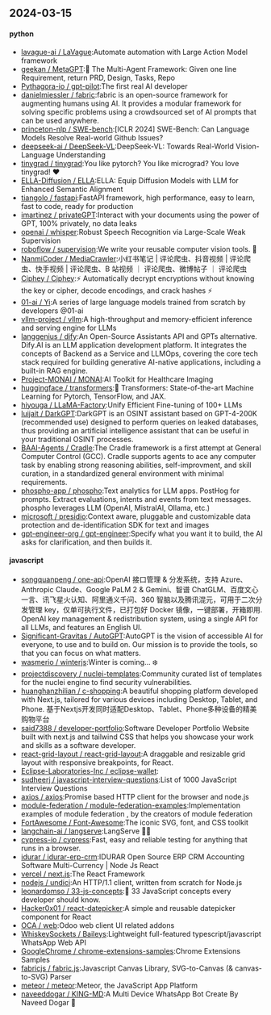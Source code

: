 ## 2024-03-15

#### python
* [lavague-ai / LaVague](https://github.com/lavague-ai/LaVague):Automate automation with Large Action Model framework
* [geekan / MetaGPT](https://github.com/geekan/MetaGPT):🌟 The Multi-Agent Framework: Given one line Requirement, return PRD, Design, Tasks, Repo
* [Pythagora-io / gpt-pilot](https://github.com/Pythagora-io/gpt-pilot):The first real AI developer
* [danielmiessler / fabric](https://github.com/danielmiessler/fabric):fabric is an open-source framework for augmenting humans using AI. It provides a modular framework for solving specific problems using a crowdsourced set of AI prompts that can be used anywhere.
* [princeton-nlp / SWE-bench](https://github.com/princeton-nlp/SWE-bench):[ICLR 2024] SWE-Bench: Can Language Models Resolve Real-world Github Issues?
* [deepseek-ai / DeepSeek-VL](https://github.com/deepseek-ai/DeepSeek-VL):DeepSeek-VL: Towards Real-World Vision-Language Understanding
* [tinygrad / tinygrad](https://github.com/tinygrad/tinygrad):You like pytorch? You like micrograd? You love tinygrad! ❤️
* [ELLA-Diffusion / ELLA](https://github.com/ELLA-Diffusion/ELLA):ELLA: Equip Diffusion Models with LLM for Enhanced Semantic Alignment
* [tiangolo / fastapi](https://github.com/tiangolo/fastapi):FastAPI framework, high performance, easy to learn, fast to code, ready for production
* [imartinez / privateGPT](https://github.com/imartinez/privateGPT):Interact with your documents using the power of GPT, 100% privately, no data leaks
* [openai / whisper](https://github.com/openai/whisper):Robust Speech Recognition via Large-Scale Weak Supervision
* [roboflow / supervision](https://github.com/roboflow/supervision):We write your reusable computer vision tools. 💜
* [NanmiCoder / MediaCrawler](https://github.com/NanmiCoder/MediaCrawler):小红书笔记 | 评论爬虫、抖音视频 | 评论爬虫、快手视频 | 评论爬虫、B 站视频 ｜ 评论爬虫、微博帖子 ｜ 评论爬虫
* [Ciphey / Ciphey](https://github.com/Ciphey/Ciphey):⚡ Automatically decrypt encryptions without knowing the key or cipher, decode encodings, and crack hashes ⚡
* [01-ai / Yi](https://github.com/01-ai/Yi):A series of large language models trained from scratch by developers @01-ai
* [vllm-project / vllm](https://github.com/vllm-project/vllm):A high-throughput and memory-efficient inference and serving engine for LLMs
* [langgenius / dify](https://github.com/langgenius/dify):An Open-Source Assistants API and GPTs alternative. Dify.AI is an LLM application development platform. It integrates the concepts of Backend as a Service and LLMOps, covering the core tech stack required for building generative AI-native applications, including a built-in RAG engine.
* [Project-MONAI / MONAI](https://github.com/Project-MONAI/MONAI):AI Toolkit for Healthcare Imaging
* [huggingface / transformers](https://github.com/huggingface/transformers):🤗 Transformers: State-of-the-art Machine Learning for Pytorch, TensorFlow, and JAX.
* [hiyouga / LLaMA-Factory](https://github.com/hiyouga/LLaMA-Factory):Unify Efficient Fine-tuning of 100+ LLMs
* [luijait / DarkGPT](https://github.com/luijait/DarkGPT):DarkGPT is an OSINT assistant based on GPT-4-200K (recommended use) designed to perform queries on leaked databases, thus providing an artificial intelligence assistant that can be useful in your traditional OSINT processes.
* [BAAI-Agents / Cradle](https://github.com/BAAI-Agents/Cradle):The Cradle framework is a first attempt at General Computer Control (GCC). Cradle supports agents to ace any computer task by enabling strong reasoning abilities, self-improvment, and skill curation, in a standardized general environment with minimal requirements.
* [phospho-app / phospho](https://github.com/phospho-app/phospho):Text analytics for LLM apps. PostHog for prompts. Extract evaluations, intents and events from text messages. phospho leverages LLM (OpenAI, MistralAI, Ollama, etc.)
* [microsoft / presidio](https://github.com/microsoft/presidio):Context aware, pluggable and customizable data protection and de-identification SDK for text and images
* [gpt-engineer-org / gpt-engineer](https://github.com/gpt-engineer-org/gpt-engineer):Specify what you want it to build, the AI asks for clarification, and then builds it.

#### javascript
* [songquanpeng / one-api](https://github.com/songquanpeng/one-api):OpenAI 接口管理 & 分发系统，支持 Azure、Anthropic Claude、Google PaLM 2 & Gemini、智谱 ChatGLM、百度文心一言、讯飞星火认知、阿里通义千问、360 智脑以及腾讯混元，可用于二次分发管理 key，仅单可执行文件，已打包好 Docker 镜像，一键部署，开箱即用. OpenAI key management & redistribution system, using a single API for all LLMs, and features an English UI.
* [Significant-Gravitas / AutoGPT](https://github.com/Significant-Gravitas/AutoGPT):AutoGPT is the vision of accessible AI for everyone, to use and to build on. Our mission is to provide the tools, so that you can focus on what matters.
* [wasmerio / winterjs](https://github.com/wasmerio/winterjs):Winter is coming... ❄️
* [projectdiscovery / nuclei-templates](https://github.com/projectdiscovery/nuclei-templates):Community curated list of templates for the nuclei engine to find security vulnerabilities.
* [huanghanzhilian / c-shopping](https://github.com/huanghanzhilian/c-shopping):A beautiful shopping platform developed with Next.js, tailored for various devices including Desktop, Tablet, and Phone. 基于Nextjs开发同时适配Desktop、Tablet、Phone多种设备的精美购物平台
* [said7388 / developer-portfolio](https://github.com/said7388/developer-portfolio):Software Developer Portfolio Website built with next.js and tailwind CSS that helps you showcase your work and skills as a software developer.
* [react-grid-layout / react-grid-layout](https://github.com/react-grid-layout/react-grid-layout):A draggable and resizable grid layout with responsive breakpoints, for React.
* [Eclipse-Laboratories-Inc / eclipse-wallet](https://github.com/Eclipse-Laboratories-Inc/eclipse-wallet):
* [sudheerj / javascript-interview-questions](https://github.com/sudheerj/javascript-interview-questions):List of 1000 JavaScript Interview Questions
* [axios / axios](https://github.com/axios/axios):Promise based HTTP client for the browser and node.js
* [module-federation / module-federation-examples](https://github.com/module-federation/module-federation-examples):Implementation examples of module federation , by the creators of module federation
* [FortAwesome / Font-Awesome](https://github.com/FortAwesome/Font-Awesome):The iconic SVG, font, and CSS toolkit
* [langchain-ai / langserve](https://github.com/langchain-ai/langserve):LangServe 🦜️🏓
* [cypress-io / cypress](https://github.com/cypress-io/cypress):Fast, easy and reliable testing for anything that runs in a browser.
* [idurar / idurar-erp-crm](https://github.com/idurar/idurar-erp-crm):IDURAR Open Source ERP CRM Accounting Software Multi-Currency | Node Js React
* [vercel / next.js](https://github.com/vercel/next.js):The React Framework
* [nodejs / undici](https://github.com/nodejs/undici):An HTTP/1.1 client, written from scratch for Node.js
* [leonardomso / 33-js-concepts](https://github.com/leonardomso/33-js-concepts):📜 33 JavaScript concepts every developer should know.
* [Hacker0x01 / react-datepicker](https://github.com/Hacker0x01/react-datepicker):A simple and reusable datepicker component for React
* [OCA / web](https://github.com/OCA/web):Odoo web client UI related addons
* [WhiskeySockets / Baileys](https://github.com/WhiskeySockets/Baileys):Lightweight full-featured typescript/javascript WhatsApp Web API
* [GoogleChrome / chrome-extensions-samples](https://github.com/GoogleChrome/chrome-extensions-samples):Chrome Extensions Samples
* [fabricjs / fabric.js](https://github.com/fabricjs/fabric.js):Javascript Canvas Library, SVG-to-Canvas (& canvas-to-SVG) Parser
* [meteor / meteor](https://github.com/meteor/meteor):Meteor, the JavaScript App Platform
* [naveeddogar / KING-MD](https://github.com/naveeddogar/KING-MD):A Multi Device WhatsApp Bot Create By Naveed Dogar 🍁
